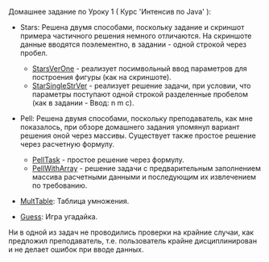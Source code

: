 Домашнее задание по Уроку 1 ( Курс 'Интенсив по Java' ):
- Stars: Решена двумя способами, поскольку задание и скриншот примера частичного решения немного отличаются. На скриншоте данные вводятся поэлементно, в задании - одной строкой через пробел.

    - [StarsVerOne](https://github.com/PaulJavaYoung/YLabHomeWork/blob/master/src/com/oldboy/tasks/Lesson1/StarsTask/SimpleVer/StarsVerOne.java) - реализует посимвольный ввод параметров для построения фигуры (как на скриншоте).
    - [StarSingleStrVer](https://github.com/PaulJavaYoung/YLabHomeWork/blob/master/src/com/oldboy/tasks/Lesson1/StarsTask/OneStringInVer/StarSingleStrVer.java) - реализует решение задачи, при условии, что параметры поступают одной строкой разделенные пробелом (как в задании - Ввод: n m c).

- Pell: Решена двумя способами, поскольку преподаватель, как мне показалось, при обзоре домашнего задания упомянул вариант решения оной через массивы. Существует также простое решение через расчетную формулу.
     
    - [PellTask](https://github.com/PaulJavaYoung/YLabHomeWork/blob/master/src/com/oldboy/tasks/Lesson1/PellTask/PellSimpleOne/PellTask.java) - простое решение через формулу.
    - [PellWithArray](https://github.com/PaulJavaYoung/YLabHomeWork/blob/master/src/com/oldboy/tasks/Lesson1/PellTask/PellWithArray/PellWithArray.java) - решение задачи с предварительным заполнением массива расчетными данными и последующим их извлечением по требованию.

- [MultTable](https://github.com/PaulJavaYoung/YLabHomeWork/blob/master/src/com/oldboy/tasks/Lesson1/MultTableTask/MultTable.java): Таблица умножения.
- [Guess](https://github.com/PaulJavaYoung/YLabHomeWork/blob/master/src/com/oldboy/tasks/Lesson1/Guess/GuessTask.java): Игра угадайка.

Ни в одной из задач не проводились проверки на крайние случаи, как предложил преподаватель, т.е. пользователь крайне дисциплинирован и не делает ошибок при вводе данных.
     
